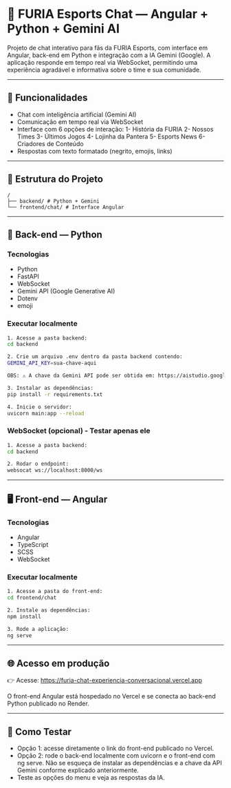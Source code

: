 # 🐾 FURIA Esports Chat — Angular + Python + Gemini AI

Projeto de chat interativo para fãs da FURIA Esports, com interface em Angular, back-end em Python e integração com a IA Gemini (Google). A aplicação responde em tempo real via WebSocket, permitindo uma experiência agradável e informativa sobre o time e sua comunidade.

---

## 🎯 Funcionalidades

- Chat com inteligência artificial (Gemini AI)
- Comunicação em tempo real via WebSocket
- Interface com 6 opções de interação:
  1- História da FURIA
  2- Nossos Times
  3- Últimos Jogos
  4- Lojinha da Pantera
  5- Esports News
  6- Criadores de Conteúdo
- Respostas com texto formatado (negrito, emojis, links)

---

## 📁 Estrutura do Projeto

```
/
├── backend/ # Python + Gemini
└── frontend/chat/ # Interface Angular
```

---

## 🧠 Back-end — Python

### Tecnologias

- Python
- FastAPI
- WebSocket
- Gemini API (Google Generative AI)
- Dotenv
- emoji

### Executar localmente

```bash
1. Acesse a pasta backend:
cd backend

2. Crie um arquivo .env dentro da pasta backend contendo:
GEMINI_API_KEY=sua-chave-aqui

OBS: ⚠️ A chave da Gemini API pode ser obtida em: https://aistudio.google.com/app/apikey

3. Instalar as dependências:
pip install -r requirements.txt

4. Inicie o servidor:
uvicorn main:app --reload
```

### WebSocket (opcional) - Testar apenas ele

```bash
1. Acesse a pasta backend:
cd backend

2. Rodar o endpoint:
websocat ws://localhost:8000/ws
```
---

## 🖥️ Front-end — Angular
### Tecnologias

- Angular
- TypeScript
- SCSS
- WebSocket

### Executar localmente

```bash
1. Acesse a pasta do front-end:
cd frontend/chat

2. Instale as dependências:
npm install

3. Rode a aplicação:
ng serve
```

---

## 🌐 Acesso em produção

👉 Acesse: https://furia-chat-experiencia-conversacional.vercel.app

O front-end Angular está hospedado no Vercel e se conecta ao back-end Python publicado no Render.

---

## 🧪 Como Testar

- Opção 1: acesse diretamente o link do front-end publicado no Vercel.
- Opção 2: rode o back-end localmente com uvicorn e o front-end com ng serve. Não se esqueça de instalar as dependências e a chave da API Gemini conforme explicado anteriormente.
- Teste as opções do menu e veja as respostas da IA.